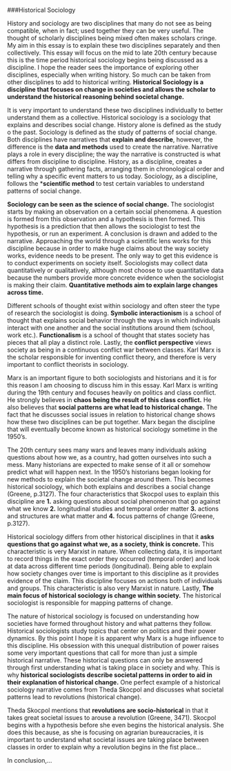 ###Historical Sociology

History and sociology are two disciplines that many do not see as being compatible, when in fact; used together they can be very useful. The thought of scholarly disciplines being mixed often makes scholars cringe. My aim in this essay is to explain these two disciplines separately and then collectively. This essay will focus on the mid to late 20th century because this is the time period historical sociology begins being discussed as a discipline. I hope the reader sees the importance of exploring other disciplines, especially when writing history. So much can be taken from other disciplines to add to historical writing. **Historical Sociology is a discipline that focuses on change in societies and allows the scholar to understand the historical reasoning behind societal change.**

It is very important to understand these two disciplines individually to better understand them as a collective. Historical sociology is a sociology that explains and describes social change. History alone is defined as the study o the past. Sociology is defined as the study of patterns of social change. Both disciplines have narratives that **explain and describe**, however, the difference is the **data and methods** used to create the narrative. Narrative plays a role in every discipline; the way the narrative is constructed is what differs from discipline to discipline. History, as a discipline, creates a narrative through gathering facts, arranging them in chronological order and telling why a specific event matters to us today. Sociology, as a discipline, follows the ***scientific method** to test certain variables to understand patterns of social change. 

**Sociology can be seen as the science of social change.** The sociologist starts by making an observation on a certain social phenomena. A question is formed from this observation and a hypothesis is then formed. This hypothesis is a prediction that then allows the sociologist to test the hypothesis, or run an experiment. A conclusion is drawn and added to the narrative. Approaching the world through a scientific lens works for this discipline because in order to make huge claims about the way society works, evidence needs to be present. The only way to get this evidence is to conduct experiments on society itself. Sociologists may collect data quantitatively or qualitatively, although most choose to use quantitative data because the numbers provide more concrete evidence when the sociologist is making their claim. **Quantitative methods aim to explain large changes across time.** 

Different schools of thought exist within sociology and often steer the type of research the sociologist is doing. **Symbolic interactionism** is a school of thought that explains social behavior through the ways in which individuals interact with one another and the social institutions around them (school, work etc.). **Functionalism** is a school of thought that states society has pieces that all play a distinct role. Lastly, the **conflict perspective** views society as being in a continuous conflict war between classes. Karl Marx is the scholar responsible for inventing conflict theory, and therefore is very important to conflict theorists in sociology. 

Marx is an important figure to both sociologists and historians and it is for this reason I am choosing to discuss him in this essay. Karl Marx is writing during the 19th century and focuses heavily on politics and class conflict. He strongly believes in **chaos being the result of this class conflict.** He also believes that **social patterns are what lead to historical change.** The fact that he discusses social issues in relation to historical change shows how these two disciplines can be put together. Marx began the discipline that will eventually become known as historical sociology sometime in the 1950’s. 

The 20th century sees many wars and leaves many individuals asking questions about how we, as a country, had gotten ourselves into such a mess. Many historians are expected to make sense of it all or somehow predict what will happen next. In the 1950’s historians began looking for new methods to explain the societal change around them.   This becomes historical sociology, which both explains and describes a social change (Greene, p.3127). The four characteristics that Skocpol uses to explain this discipline are **1.** asking questions about social phenomenon that go against what we know **2.** longitudinal studies and temporal order matter **3.** actions and structures are what matter and **4.** focus patterns of change (Greene, p.3127).

Historical sociology differs from other historical disciplines in that it **asks questions that go against what we, as a society, think is concrete.** This characteristic is very Marxist in nature. When collecting data, it is important to record things in the exact order they occurred (temporal order) and look at data across different time periods (longitudinal). Being able to explain how society changes over time is important to this discipline as it provides evidence of the claim. This discipline focuses on actions both of individuals and groups. This characteristic is also very Marxist in nature. Lastly, **The main focus of historical sociology is change within society.** The historical sociologist is responsible for mapping patterns of change. 

The nature of historical sociology is focused on understanding how societies have formed throughout history and what patterns they follow. Historical sociologists study topics that center on politics and their power dynamics. By this point I hope it is apparent why Marx is a huge influence to this discipline. His obsession with this unequal distribution of power raises some very important questions that call for more than just a simple historical narrative. These historical questions can only be answered through first understanding what is taking place in society and why. This is why **historical sociologists describe societal patterns in order to aid in their explanation of historical change.** One perfect example of a historical sociology narrative comes from Theda Skocpol and discusses what societal patterns lead to revolutions (historical change). 

Theda Skocpol mentions that **revolutions are socio-historical** in that it takes great societal issues to arouse a revolution (Greene, 3471). Skocpol begins with a hypothesis before she even begins the historical analysis. She does this because, as she is focusing on agrarian bureaucracies, it is important to understand what societal issues are taking place between classes in order to explain why a revolution begins in the fist place…

In conclusion,…


